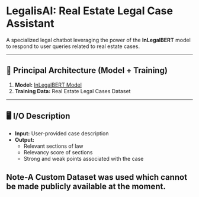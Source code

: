 # LegalisAI: Real Estate Legal Case Assistant  
A specialized legal chatbot leveraging the power of the **InLegalBERT** model to respond to user queries related to real estate cases.

---

## 🔧 **Principal Architecture** (Model + Training)
1. **Model:** [InLegalBERT Model](https://huggingface.co/law-ai/InLegalBERT) 
2. **Training Data:** Real Estate Legal Cases Dataset

---

## 🖥️ **I/O Description**

- **Input:** User-provided case description
- **Output:** 
  - Relevant sections of law
  - Relevancy score of sections
  - Strong and weak points associated with the case
 
## Note-A Custom Dataset was used which cannot be made publicly available at the moment.

